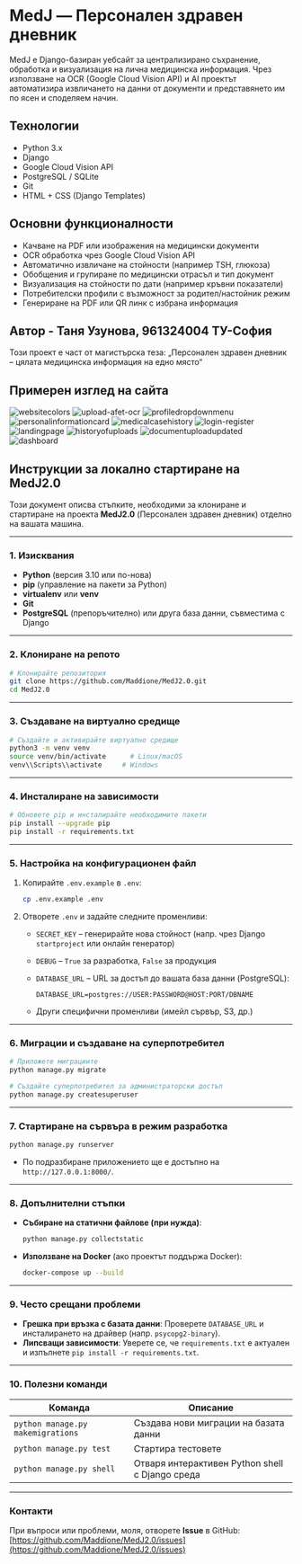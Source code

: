 # MedJ — Персонален здравен дневник

MedJ е Django-базиран уебсайт за централизирано съхранение, обработка и визуализация на лична медицинска информация. 
Чрез използване на OCR (Google Cloud Vision API) и AI проектът автоматизира извличането на данни от документи и представянето им по ясен и споделяем начин.

## Технологии

- Python 3.x
- Django
- Google Cloud Vision API
- PostgreSQL / SQLite
- Git
- HTML + CSS (Django Templates)

## Основни функционалности

- Качване на PDF или изображения на медицински документи
- OCR обработка чрез Google Cloud Vision API
- Автоматично извличане на стойности (например TSH, глюкоза)
- Обобщения и групиране по медицински отрасъл и тип документ
- Визуализация на стойности по дати (например кръвни показатели)
- Потребителски профили с възможност за родител/настойник режим
- Генериране на PDF или QR линк с избрана информация


## Автор - Таня Узунова, 961324004 ТУ-София

Този проект е част от магистърска теза:
„Персонален здравен дневник – цялата медицинска информация на едно място“


## Примерен изглед на сайта ##

![websitecolors](https://github.com/user-attachments/assets/a0784770-071b-4d4e-a519-ac74ab4039ad)
![upload-afet-ocr](https://github.com/user-attachments/assets/011274bc-5226-4c22-9d00-42776c4d36e8)
![profiledropdownmenu](https://github.com/user-attachments/assets/526f5094-d962-4ecc-b58c-9f258ccd55cb)
![personalinformationcard](https://github.com/user-attachments/assets/a7915f53-fef0-4af5-9fdc-3ecc5c11800e)
![medicalcasehistory](https://github.com/user-attachments/assets/4e393101-11a3-43e2-87d1-623f24bb18b0)
![login-register](https://github.com/user-attachments/assets/fd089184-9619-4c1e-a71b-e62c2230e644)
![landingpage](https://github.com/user-attachments/assets/cf90b97d-9db2-4654-9658-d4206852bc90)
![historyofuploads](https://github.com/user-attachments/assets/91cb51aa-74b0-4ae2-985f-40be6b933373)
![documentuploadupdated](https://github.com/user-attachments/assets/1775d46c-3c33-40cc-b097-3c2811234f03)
![dashboard](https://github.com/user-attachments/assets/e9651707-84a9-497e-b7ec-f57fa5fa06ed)


## Инструкции за локално стартиране на MedJ2.0

Този документ описва стъпките, необходими за клониране и стартиране на проекта **MedJ2.0** (Персонален здравен дневник) отделно на вашата машина.

---

### 1. Изисквания

* **Python** (версия 3.10 или по-нова)
* **pip** (управление на пакети за Python)
* **virtualenv** или **venv**
* **Git**
* **PostgreSQL** (препоръчително) или друга базa данни, съвместима с Django

---

### 2. Клониране на репото

```bash
# Клонирайте репозитория
git clone https://github.com/Maddione/MedJ2.0.git
cd MedJ2.0
```

---

### 3. Създаване на виртуално средище

```bash
# Създайте и активирайте виртуално средище
python3 -m venv venv
source venv/bin/activate      # Linux/macOS
venv\\Scripts\\activate     # Windows
```

---

### 4. Инсталиране на зависимости

```bash
# Обновете pip и инсталирайте необходимите пакети
pip install --upgrade pip
pip install -r requirements.txt
```

---

### 5. Настройка на конфигурационен файл

1. Копирайте `.env.example` в `.env`:

   ```bash
   cp .env.example .env
   ```
2. Отворете `.env` и задайте следните променливи:

   * `SECRET_KEY` – генерирайте нова стойност (напр. чрез Django `startproject` или онлайн генератор)
   * `DEBUG` – `True` за разработка, `False` за продукция
   * `DATABASE_URL` – URL за достъп до вашата база данни (PostgreSQL):

     ```
     DATABASE_URL=postgres://USER:PASSWORD@HOST:PORT/DBNAME
     ```
   * Други специфични променливи (имейл сървър, S3, др.)

---

### 6. Миграции и създаване на суперпотребител

```bash
# Приложете миграциите
python manage.py migrate

# Създайте суперпотребител за администраторски достъп
python manage.py createsuperuser
```

---

### 7. Стартиране на сървъра в режим разработка

```bash
python manage.py runserver
```

* По подразбиране приложението ще е достъпно на `http://127.0.0.1:8000/`.

---

### 8. Допълнителни стъпки

* **Събиране на статични файлове (при нужда)**:

  ```bash
  python manage.py collectstatic
  ```
* **Използване на Docker** (ако проектът поддържа Docker):

  ```bash
  docker-compose up --build
  ```

---

### 9. Често срещани проблеми

* **Грешка при връзка с базата данни**: Проверете `DATABASE_URL` и инсталирането на драйвер (напр. `psycopg2-binary`).
* **Липсващи зависимости**: Уверете се, че `requirements.txt` е актуален и изпълнете `pip install -r requirements.txt`.

---

### 10. Полезни команди

| Команда                           | Описание                                        |
| --------------------------------- | ----------------------------------------------- |
| `python manage.py makemigrations` | Създава нови миграции на базата данни           |
| `python manage.py test`           | Стартира тестовете                              |
| `python manage.py shell`          | Отваря интерактивен Python shell с Django среда |

---

### Контакти

При въпроси или проблеми, моля, отворете **Issue** в GitHub: [https://github.com/Maddione/MedJ2.0/issues](https://github.com/Maddione/MedJ2.0/issues)

